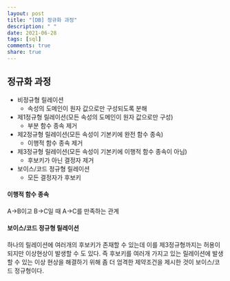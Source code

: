 ```yaml
---
layout: post
title: "[DB] 정규화 과정"
description: " "
date: 2021-06-28
tags: [sql]
comments: true
share: true
---
```


## 정규화 과정

- 비정규형 릴레이션
  - 속성의 도메인이 원자 값으로만 구성되도록 분해
- 제1정규형 릴레이션(모든 속성의 도메인이 원자 값으로만 구성)
  - 부분 함수 종속 제거
- 제2정규형 릴레이션(모든 속성이 기본키에 완전 함수 종속)
  - 이행적 함수 종속 제거
- 제3정규형 릴레이션(모든 속성이 기본키에 이행적 함수 종속이 아님)
  - 후보키가 아닌 결정자 제거
- 보이스/코드 정규형 릴레이션
  - 모든 결정자가 후보키

#### 이행적 함수 종속

A->B이고 B->C일 때 A->C를 만족하는 관계

#### 보이스/코드 정규형 릴레이션

하나의 릴레이션에 여러개의 후보키가 존재할 수 있는데 이를 제3정규형까지는 허용이 되지만 이상현상이 발생할 수 도 있다.
즉 후보키를 여러개 가지고 있는 릴레이션에 발생할 수 있는 이상 현상을 해결하기 위해 좀 더 엄격한 제약조건을 제시한 것이 보이스/코드 정규형이다.
